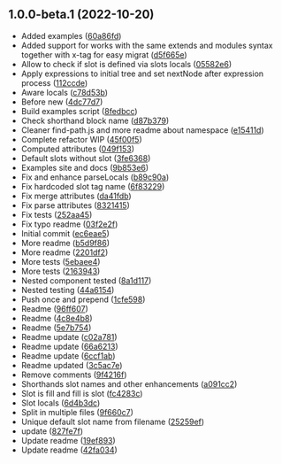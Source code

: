 ## 1.0.0-beta.1 (2022-10-20)

* Added examples ([60a86fd](https://github.com/thewebartisan7/posthtml-components/commit/60a86fd))
* Added support for works with the same extends and modules syntax together with x-tag for easy migrat ([d5f665e](https://github.com/thewebartisan7/posthtml-components/commit/d5f665e))
* Allow to check if slot is defined via slots locals ([05582e6](https://github.com/thewebartisan7/posthtml-components/commit/05582e6))
* Apply expressions to initial tree and set nextNode after expression process ([112ccde](https://github.com/thewebartisan7/posthtml-components/commit/112ccde))
* Aware locals ([c78d53b](https://github.com/thewebartisan7/posthtml-components/commit/c78d53b))
* Before new ([4dc77d7](https://github.com/thewebartisan7/posthtml-components/commit/4dc77d7))
* Build examples script ([8fedbcc](https://github.com/thewebartisan7/posthtml-components/commit/8fedbcc))
* Check shorthand block name ([d87b379](https://github.com/thewebartisan7/posthtml-components/commit/d87b379))
* Cleaner find-path.js and more readme about namespace ([e15411d](https://github.com/thewebartisan7/posthtml-components/commit/e15411d))
* Complete refactor WIP ([45f00f5](https://github.com/thewebartisan7/posthtml-components/commit/45f00f5))
* Computed attributes ([049f153](https://github.com/thewebartisan7/posthtml-components/commit/049f153))
* Default slots without slot ([3fe6368](https://github.com/thewebartisan7/posthtml-components/commit/3fe6368))
* Examples site and docs ([9b853e6](https://github.com/thewebartisan7/posthtml-components/commit/9b853e6))
* Fix and enhance parseLocals ([b89c90a](https://github.com/thewebartisan7/posthtml-components/commit/b89c90a))
* Fix hardcoded slot tag name ([6f83229](https://github.com/thewebartisan7/posthtml-components/commit/6f83229))
* Fix merge attributes ([da41fdb](https://github.com/thewebartisan7/posthtml-components/commit/da41fdb))
* Fix parse attributes ([8321415](https://github.com/thewebartisan7/posthtml-components/commit/8321415))
* Fix tests ([252aa45](https://github.com/thewebartisan7/posthtml-components/commit/252aa45))
* Fix typo readme ([03f2e2f](https://github.com/thewebartisan7/posthtml-components/commit/03f2e2f))
* Initial commit ([ec6eae5](https://github.com/thewebartisan7/posthtml-components/commit/ec6eae5))
* More readme ([b5d9f86](https://github.com/thewebartisan7/posthtml-components/commit/b5d9f86))
* More readme ([2201df2](https://github.com/thewebartisan7/posthtml-components/commit/2201df2))
* More tests ([5ebaee4](https://github.com/thewebartisan7/posthtml-components/commit/5ebaee4))
* More tests ([2163943](https://github.com/thewebartisan7/posthtml-components/commit/2163943))
* Nested component tested ([8a1d117](https://github.com/thewebartisan7/posthtml-components/commit/8a1d117))
* Nested testing ([44a6154](https://github.com/thewebartisan7/posthtml-components/commit/44a6154))
* Push once and prepend ([1cfe598](https://github.com/thewebartisan7/posthtml-components/commit/1cfe598))
* Readme ([96ff607](https://github.com/thewebartisan7/posthtml-components/commit/96ff607))
* Readme ([4c8e4b8](https://github.com/thewebartisan7/posthtml-components/commit/4c8e4b8))
* Readme ([5e7b754](https://github.com/thewebartisan7/posthtml-components/commit/5e7b754))
* Readme update ([c02a781](https://github.com/thewebartisan7/posthtml-components/commit/c02a781))
* Readme update ([66a6213](https://github.com/thewebartisan7/posthtml-components/commit/66a6213))
* Readme update ([6ccf1ab](https://github.com/thewebartisan7/posthtml-components/commit/6ccf1ab))
* Readme updated ([3c5ac7e](https://github.com/thewebartisan7/posthtml-components/commit/3c5ac7e))
* Remove comments ([9f4216f](https://github.com/thewebartisan7/posthtml-components/commit/9f4216f))
* Shorthands slot names and other enhancements ([a091cc2](https://github.com/thewebartisan7/posthtml-components/commit/a091cc2))
* Slot is fill and fill is slot ([fc4283c](https://github.com/thewebartisan7/posthtml-components/commit/fc4283c))
* Slot locals ([6d4b3dc](https://github.com/thewebartisan7/posthtml-components/commit/6d4b3dc))
* Split in multiple files ([9f660c7](https://github.com/thewebartisan7/posthtml-components/commit/9f660c7))
* Unique default slot name from filename ([25259ef](https://github.com/thewebartisan7/posthtml-components/commit/25259ef))
* update ([827fe7f](https://github.com/thewebartisan7/posthtml-components/commit/827fe7f))
* Update readme ([19ef893](https://github.com/thewebartisan7/posthtml-components/commit/19ef893))
* Update readme ([42fa034](https://github.com/thewebartisan7/posthtml-components/commit/42fa034))



